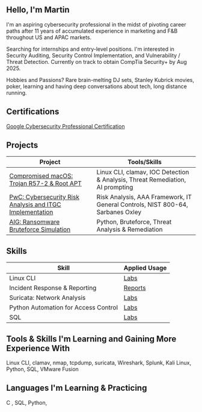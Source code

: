 ## Hello, I'm Martin 

I'm an aspiring cybersecurity professional in the midst of pivoting career paths after 11 years of accumulated experience in marketing and F&B throughout US and APAC markets.

Searching for internships and entry-level positions. I'm interested in Security Auditing, Security Control Implementation, and Vulnerability / Threat Detection. Currently on track to obtain CompTia Security+ by Aug 2025.

Hobbies and Passions? Rare brain-melting DJ sets, Stanley Kubrick movies, poker, learning and having deep conversations about tech, long distance running.  

## Certifications
<a href="https://www.credly.com/badges/e39d5a3e-7a19-4261-9ad8-e6dace60e89e/public_url">Google Cybersecurity Professional Certification</a>

## Projects

| Project                                       | Tools/Skills       |
|-----------------------------------------------|----------------------------|
|<a href="https://github.com/thefirstqubit/Projects/blob/main/macOS%20compromise%3A%20trojan%20r57-2%20%26%20root%20apt/README.md"> Compromised macOS: Trojan R57-2 & Root APT </a> | Linux CLI, clamav, IOC Detection & Analysis, Threat Remediation, AI prompting                                       |
|<a href="https://github.com/thefirstqubit/Projects/blob/main/PwC_riskassessment_ITcontrol/README.md">PwC: Cybersecurity Risk Analysis and ITGC Implementation</a> | Risk Analysis, AAA Framework, IT General Controls, NIST 800-64, Sarbanes Oxley |
|<a href="https://github.com/thefirstqubit/Projects/tree/main/AIG%20Bruteforce%20Simulation">AIG: Ransomware Bruteforce Simulation </a> | Python, Bruteforce, Threat Analysis & Remediation|


## Skills

| Skill                                         | Applied Usage        |
|-----------------------------------------------|----------------------------|
| Linux CLI                                     | <a href="https://github.com/thefirstqubit/labs/blob/main/suricata/triggering_customrules_on_pcapfile.md">Labs</a>|
| Incident Response & Reporting                 | <a href="https://docs.google.com/document/d/1wDaBuVRIQmXg2uPwUFMGU0rKyO-rpt2zUJBy1ySQyKg/edit?tab=t.tjnujqonbsep#heading=h.uuvupnihrgac">Reports</a>|
| Suricata: Network Analysis                    | <a href="https://github.com/thefirstqubit/labs/tree/main/suricata">Labs</a>|
| Python Automation for Access Control          | <a href="https://github.com/thefirstqubit/labs/tree/main/python">Labs</a>|
| SQL                                           | <a href="https://google.com">Labs</a>|


## Tools & Skills I'm Learning and Gaining More Experience With
Linux CLI, clamav, nmap, tcpdump, suricata, Wireshark, Splunk, Kali Linux, Python, SQL, VMware Fusion

## Languages I'm Learning & Practicing
C , SQL, Python, 



